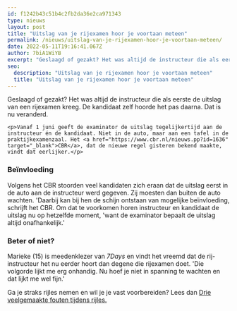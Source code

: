 ```yaml
---
id: f1242b43c51b4c2fb2da36e2ca971343
type: nieuws
layout: post
title: "Uitslag van je rijexamen hoor je voortaan meteen"
permalink: /nieuws/uitslag-van-je-rijexamen-hoor-je-voortaan-meteen/
date: 2022-05-11T19:16:41.067Z
author: 7biA1WiYB
excerpt: "Geslaagd of gezakt? Het was altijd de instructeur die als eerste de uitslag van een rijexamen kreeg. De kandidaat zelf hoorde het pas daarna. Dat is nu veranderd.  "
seo:
  description: "Uitslag van je rijexamen hoor je voortaan meteen"
  title: "Uitslag van je rijexamen hoor je voortaan meteen"
---
```

Geslaagd of gezakt? Het was altijd de instructeur die als eerste de uitslag van een rijexamen kreeg. De kandidaat zelf hoorde het pas daarna. Dat is nu veranderd.  

    <p>Vanaf 1 juni geeft de examinator de uitslag tegelijkertijd aan de instructeur én de kandidaat. Niet in de auto, maar aan een tafel in de praktijkexamenzaal. Het <a href="https://www.cbr.nl/nieuws.pp?id=1636" target="_blank">CBR</a>, dat de nieuwe regel gisteren bekend maakte, vindt dat eerlijker.</p>
<h3>Beïnvloeding</h3>
<p>Volgens het CBR stoorden veel kandidaten zich eraan dat de uitslag eerst in de auto aan de instructeur werd gegeven. Zij moesten dan buiten de auto wachten. 'Daarbij kan bij hen de schijn ontstaan van mogelijke beïnvloeding, schrijft het CBR. Om dat te voorkomen horen instructeur en kandidaat de uitslag nu op hetzelfde moment, 'want de examinator bepaalt de uitslag altijd onafhankelijk.'</p>
<h3>Beter of niet?</h3>
<p>Marieke (15) is meedenklezer van <em>7Days </em>en vindt het vreemd dat de rij-instructeur het nu eerder hoort dan degene die rijexamen doet. 'Die volgorde lijkt me erg onhandig. Nu hoef je niet in spanning te wachten en dat lijkt me wel fijn.' </p>
<p>Ga je straks rijles nemen en wil je je vast voorbereiden? Lees dan <a href="https://7dagen.netlify.app/nieuws/drie-veelgemaakte-fouten-tijdens-rijles" target="_blank">Drie veelgemaakte fouten tijdens rijles.</a></p>  
